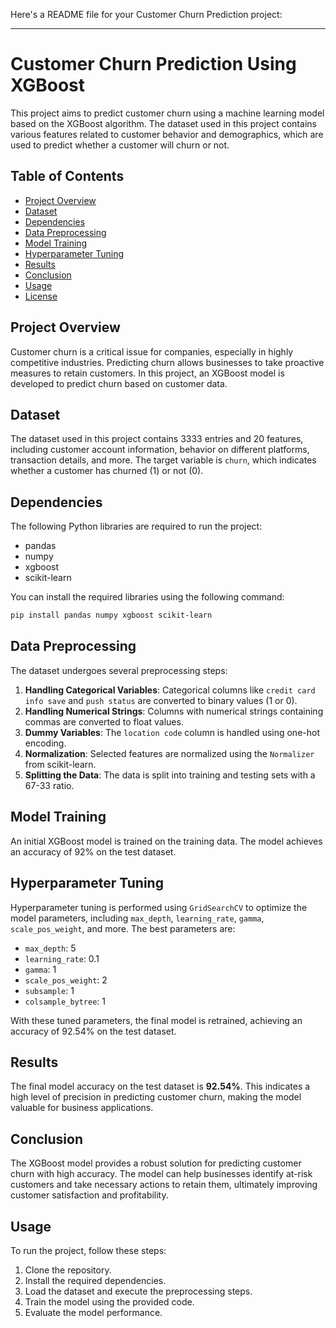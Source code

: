 Here's a README file for your Customer Churn Prediction project:

---

# Customer Churn Prediction Using XGBoost

This project aims to predict customer churn using a machine learning model based on the XGBoost algorithm. The dataset used in this project contains various features related to customer behavior and demographics, which are used to predict whether a customer will churn or not.

## Table of Contents

- [Project Overview](#project-overview)
- [Dataset](#dataset)
- [Dependencies](#dependencies)
- [Data Preprocessing](#data-preprocessing)
- [Model Training](#model-training)
- [Hyperparameter Tuning](#hyperparameter-tuning)
- [Results](#results)
- [Conclusion](#conclusion)
- [Usage](#usage)
- [License](#license)

## Project Overview

Customer churn is a critical issue for companies, especially in highly competitive industries. Predicting churn allows businesses to take proactive measures to retain customers. In this project, an XGBoost model is developed to predict churn based on customer data.

## Dataset

The dataset used in this project contains 3333 entries and 20 features, including customer account information, behavior on different platforms, transaction details, and more. The target variable is `churn`, which indicates whether a customer has churned (1) or not (0).

## Dependencies

The following Python libraries are required to run the project:

- pandas
- numpy
- xgboost
- scikit-learn

You can install the required libraries using the following command:

```bash
pip install pandas numpy xgboost scikit-learn
```

## Data Preprocessing

The dataset undergoes several preprocessing steps:

1. **Handling Categorical Variables**: Categorical columns like `credit card info save` and `push status` are converted to binary values (1 or 0).
2. **Handling Numerical Strings**: Columns with numerical strings containing commas are converted to float values.
3. **Dummy Variables**: The `location code` column is handled using one-hot encoding.
4. **Normalization**: Selected features are normalized using the `Normalizer` from scikit-learn.
5. **Splitting the Data**: The data is split into training and testing sets with a 67-33 ratio.

## Model Training

An initial XGBoost model is trained on the training data. The model achieves an accuracy of 92% on the test dataset.

## Hyperparameter Tuning

Hyperparameter tuning is performed using `GridSearchCV` to optimize the model parameters, including `max_depth`, `learning_rate`, `gamma`, `scale_pos_weight`, and more. The best parameters are:

- `max_depth`: 5
- `learning_rate`: 0.1
- `gamma`: 1
- `scale_pos_weight`: 2
- `subsample`: 1
- `colsample_bytree`: 1

With these tuned parameters, the final model is retrained, achieving an accuracy of 92.54% on the test dataset.

## Results

The final model accuracy on the test dataset is **92.54%**. This indicates a high level of precision in predicting customer churn, making the model valuable for business applications.

## Conclusion

The XGBoost model provides a robust solution for predicting customer churn with high accuracy. The model can help businesses identify at-risk customers and take necessary actions to retain them, ultimately improving customer satisfaction and profitability.

## Usage

To run the project, follow these steps:

1. Clone the repository.
2. Install the required dependencies.
3. Load the dataset and execute the preprocessing steps.
4. Train the model using the provided code.
5. Evaluate the model performance.

